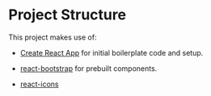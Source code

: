 # Project Structure

This project makes use of:

- [Create React App](https://github.com/facebook/create-react-app) for initial boilerplate code and setup.

- [react-bootstrap](https://github.com/react-bootstrap/react-bootstrap) for prebuilt components.

- [react-icons](https://github.com/react-icons/react-icons)
